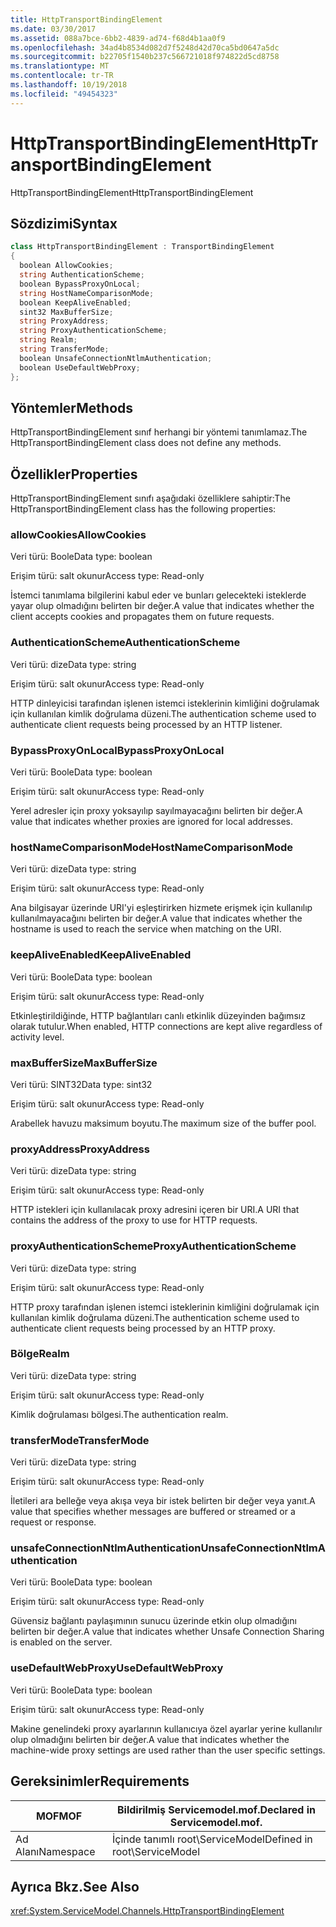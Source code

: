 ```yaml
---
title: HttpTransportBindingElement
ms.date: 03/30/2017
ms.assetid: 088a7bce-6bb2-4839-ad74-f68d4b1aa0f9
ms.openlocfilehash: 34ad4b8534d082d7f5248d42d70ca5bd0647a5dc
ms.sourcegitcommit: b22705f1540b237c566721018f974822d5cd8758
ms.translationtype: MT
ms.contentlocale: tr-TR
ms.lasthandoff: 10/19/2018
ms.locfileid: "49454323"
---
```

# <a name="httptransportbindingelement"></a><span data-ttu-id="9ed1a-102">HttpTransportBindingElement</span><span class="sxs-lookup"><span data-stu-id="9ed1a-102">HttpTransportBindingElement</span></span>
<span data-ttu-id="9ed1a-103">HttpTransportBindingElement</span><span class="sxs-lookup"><span data-stu-id="9ed1a-103">HttpTransportBindingElement</span></span>  
  
## <a name="syntax"></a><span data-ttu-id="9ed1a-104">Sözdizimi</span><span class="sxs-lookup"><span data-stu-id="9ed1a-104">Syntax</span></span>  
  
```csharp
class HttpTransportBindingElement : TransportBindingElement  
{  
  boolean AllowCookies;  
  string AuthenticationScheme;  
  boolean BypassProxyOnLocal;  
  string HostNameComparisonMode;  
  boolean KeepAliveEnabled;  
  sint32 MaxBufferSize;  
  string ProxyAddress;  
  string ProxyAuthenticationScheme;  
  string Realm;  
  string TransferMode;  
  boolean UnsafeConnectionNtlmAuthentication;  
  boolean UseDefaultWebProxy;  
};  
```  
  
## <a name="methods"></a><span data-ttu-id="9ed1a-105">Yöntemler</span><span class="sxs-lookup"><span data-stu-id="9ed1a-105">Methods</span></span>  
 <span data-ttu-id="9ed1a-106">HttpTransportBindingElement sınıf herhangi bir yöntemi tanımlamaz.</span><span class="sxs-lookup"><span data-stu-id="9ed1a-106">The HttpTransportBindingElement class does not define any methods.</span></span>  
  
## <a name="properties"></a><span data-ttu-id="9ed1a-107">Özellikler</span><span class="sxs-lookup"><span data-stu-id="9ed1a-107">Properties</span></span>  
 <span data-ttu-id="9ed1a-108">HttpTransportBindingElement sınıfı aşağıdaki özelliklere sahiptir:</span><span class="sxs-lookup"><span data-stu-id="9ed1a-108">The HttpTransportBindingElement class has the following properties:</span></span>  
  
### <a name="allowcookies"></a><span data-ttu-id="9ed1a-109">allowCookies</span><span class="sxs-lookup"><span data-stu-id="9ed1a-109">AllowCookies</span></span>  
 <span data-ttu-id="9ed1a-110">Veri türü: Boole</span><span class="sxs-lookup"><span data-stu-id="9ed1a-110">Data type: boolean</span></span>  
  
 <span data-ttu-id="9ed1a-111">Erişim türü: salt okunur</span><span class="sxs-lookup"><span data-stu-id="9ed1a-111">Access type: Read-only</span></span>  
  
 <span data-ttu-id="9ed1a-112">İstemci tanımlama bilgilerini kabul eder ve bunları gelecekteki isteklerde yayar olup olmadığını belirten bir değer.</span><span class="sxs-lookup"><span data-stu-id="9ed1a-112">A value that indicates whether the client accepts cookies and propagates them on future requests.</span></span>  
  
### <a name="authenticationscheme"></a><span data-ttu-id="9ed1a-113">AuthenticationScheme</span><span class="sxs-lookup"><span data-stu-id="9ed1a-113">AuthenticationScheme</span></span>  
 <span data-ttu-id="9ed1a-114">Veri türü: dize</span><span class="sxs-lookup"><span data-stu-id="9ed1a-114">Data type: string</span></span>  
  
 <span data-ttu-id="9ed1a-115">Erişim türü: salt okunur</span><span class="sxs-lookup"><span data-stu-id="9ed1a-115">Access type: Read-only</span></span>  
  
 <span data-ttu-id="9ed1a-116">HTTP dinleyicisi tarafından işlenen istemci isteklerinin kimliğini doğrulamak için kullanılan kimlik doğrulama düzeni.</span><span class="sxs-lookup"><span data-stu-id="9ed1a-116">The authentication scheme used to authenticate client requests being processed by an HTTP listener.</span></span>  
  
### <a name="bypassproxyonlocal"></a><span data-ttu-id="9ed1a-117">BypassProxyOnLocal</span><span class="sxs-lookup"><span data-stu-id="9ed1a-117">BypassProxyOnLocal</span></span>  
 <span data-ttu-id="9ed1a-118">Veri türü: Boole</span><span class="sxs-lookup"><span data-stu-id="9ed1a-118">Data type: boolean</span></span>  
  
 <span data-ttu-id="9ed1a-119">Erişim türü: salt okunur</span><span class="sxs-lookup"><span data-stu-id="9ed1a-119">Access type: Read-only</span></span>  
  
 <span data-ttu-id="9ed1a-120">Yerel adresler için proxy yoksayılıp sayılmayacağını belirten bir değer.</span><span class="sxs-lookup"><span data-stu-id="9ed1a-120">A value that indicates whether proxies are ignored for local addresses.</span></span>  
  
### <a name="hostnamecomparisonmode"></a><span data-ttu-id="9ed1a-121">hostNameComparisonMode</span><span class="sxs-lookup"><span data-stu-id="9ed1a-121">HostNameComparisonMode</span></span>  
 <span data-ttu-id="9ed1a-122">Veri türü: dize</span><span class="sxs-lookup"><span data-stu-id="9ed1a-122">Data type: string</span></span>  
  
 <span data-ttu-id="9ed1a-123">Erişim türü: salt okunur</span><span class="sxs-lookup"><span data-stu-id="9ed1a-123">Access type: Read-only</span></span>  
  
 <span data-ttu-id="9ed1a-124">Ana bilgisayar üzerinde URI'yi eşleştirirken hizmete erişmek için kullanılıp kullanılmayacağını belirten bir değer.</span><span class="sxs-lookup"><span data-stu-id="9ed1a-124">A value that indicates whether the hostname is used to reach the service when matching on the URI.</span></span>  
  
### <a name="keepaliveenabled"></a><span data-ttu-id="9ed1a-125">keepAliveEnabled</span><span class="sxs-lookup"><span data-stu-id="9ed1a-125">KeepAliveEnabled</span></span>  
 <span data-ttu-id="9ed1a-126">Veri türü: Boole</span><span class="sxs-lookup"><span data-stu-id="9ed1a-126">Data type: boolean</span></span>  
  
 <span data-ttu-id="9ed1a-127">Erişim türü: salt okunur</span><span class="sxs-lookup"><span data-stu-id="9ed1a-127">Access type: Read-only</span></span>  
  
 <span data-ttu-id="9ed1a-128">Etkinleştirildiğinde, HTTP bağlantıları canlı etkinlik düzeyinden bağımsız olarak tutulur.</span><span class="sxs-lookup"><span data-stu-id="9ed1a-128">When enabled, HTTP connections are kept alive regardless of activity level.</span></span>  
  
### <a name="maxbuffersize"></a><span data-ttu-id="9ed1a-129">maxBufferSize</span><span class="sxs-lookup"><span data-stu-id="9ed1a-129">MaxBufferSize</span></span>  
 <span data-ttu-id="9ed1a-130">Veri türü: SINT32</span><span class="sxs-lookup"><span data-stu-id="9ed1a-130">Data type: sint32</span></span>  
  
 <span data-ttu-id="9ed1a-131">Erişim türü: salt okunur</span><span class="sxs-lookup"><span data-stu-id="9ed1a-131">Access type: Read-only</span></span>  
  
 <span data-ttu-id="9ed1a-132">Arabellek havuzu maksimum boyutu.</span><span class="sxs-lookup"><span data-stu-id="9ed1a-132">The maximum size of the buffer pool.</span></span>  
  
### <a name="proxyaddress"></a><span data-ttu-id="9ed1a-133">proxyAddress</span><span class="sxs-lookup"><span data-stu-id="9ed1a-133">ProxyAddress</span></span>  
 <span data-ttu-id="9ed1a-134">Veri türü: dize</span><span class="sxs-lookup"><span data-stu-id="9ed1a-134">Data type: string</span></span>  
  
 <span data-ttu-id="9ed1a-135">Erişim türü: salt okunur</span><span class="sxs-lookup"><span data-stu-id="9ed1a-135">Access type: Read-only</span></span>  
  
 <span data-ttu-id="9ed1a-136">HTTP istekleri için kullanılacak proxy adresini içeren bir URI.</span><span class="sxs-lookup"><span data-stu-id="9ed1a-136">A URI that contains the address of the proxy to use for HTTP requests.</span></span>  
  
### <a name="proxyauthenticationscheme"></a><span data-ttu-id="9ed1a-137">proxyAuthenticationScheme</span><span class="sxs-lookup"><span data-stu-id="9ed1a-137">ProxyAuthenticationScheme</span></span>  
 <span data-ttu-id="9ed1a-138">Veri türü: dize</span><span class="sxs-lookup"><span data-stu-id="9ed1a-138">Data type: string</span></span>  
  
 <span data-ttu-id="9ed1a-139">Erişim türü: salt okunur</span><span class="sxs-lookup"><span data-stu-id="9ed1a-139">Access type: Read-only</span></span>  
  
 <span data-ttu-id="9ed1a-140">HTTP proxy tarafından işlenen istemci isteklerinin kimliğini doğrulamak için kullanılan kimlik doğrulama düzeni.</span><span class="sxs-lookup"><span data-stu-id="9ed1a-140">The authentication scheme used to authenticate client requests being processed by an HTTP proxy.</span></span>  
  
### <a name="realm"></a><span data-ttu-id="9ed1a-141">Bölge</span><span class="sxs-lookup"><span data-stu-id="9ed1a-141">Realm</span></span>  
 <span data-ttu-id="9ed1a-142">Veri türü: dize</span><span class="sxs-lookup"><span data-stu-id="9ed1a-142">Data type: string</span></span>  
  
 <span data-ttu-id="9ed1a-143">Erişim türü: salt okunur</span><span class="sxs-lookup"><span data-stu-id="9ed1a-143">Access type: Read-only</span></span>  
  
 <span data-ttu-id="9ed1a-144">Kimlik doğrulaması bölgesi.</span><span class="sxs-lookup"><span data-stu-id="9ed1a-144">The authentication realm.</span></span>  
  
### <a name="transfermode"></a><span data-ttu-id="9ed1a-145">transferMode</span><span class="sxs-lookup"><span data-stu-id="9ed1a-145">TransferMode</span></span>  
 <span data-ttu-id="9ed1a-146">Veri türü: dize</span><span class="sxs-lookup"><span data-stu-id="9ed1a-146">Data type: string</span></span>  
  
 <span data-ttu-id="9ed1a-147">Erişim türü: salt okunur</span><span class="sxs-lookup"><span data-stu-id="9ed1a-147">Access type: Read-only</span></span>  
  
 <span data-ttu-id="9ed1a-148">İletileri ara belleğe veya akışa veya bir istek belirten bir değer veya yanıt.</span><span class="sxs-lookup"><span data-stu-id="9ed1a-148">A value that specifies whether messages are buffered or streamed or a request or response.</span></span>  
  
### <a name="unsafeconnectionntlmauthentication"></a><span data-ttu-id="9ed1a-149">unsafeConnectionNtlmAuthentication</span><span class="sxs-lookup"><span data-stu-id="9ed1a-149">UnsafeConnectionNtlmAuthentication</span></span>  
 <span data-ttu-id="9ed1a-150">Veri türü: Boole</span><span class="sxs-lookup"><span data-stu-id="9ed1a-150">Data type: boolean</span></span>  
  
 <span data-ttu-id="9ed1a-151">Erişim türü: salt okunur</span><span class="sxs-lookup"><span data-stu-id="9ed1a-151">Access type: Read-only</span></span>  
  
 <span data-ttu-id="9ed1a-152">Güvensiz bağlantı paylaşımının sunucu üzerinde etkin olup olmadığını belirten bir değer.</span><span class="sxs-lookup"><span data-stu-id="9ed1a-152">A value that indicates whether Unsafe Connection Sharing is enabled on the server.</span></span>  
  
### <a name="usedefaultwebproxy"></a><span data-ttu-id="9ed1a-153">useDefaultWebProxy</span><span class="sxs-lookup"><span data-stu-id="9ed1a-153">UseDefaultWebProxy</span></span>  
 <span data-ttu-id="9ed1a-154">Veri türü: Boole</span><span class="sxs-lookup"><span data-stu-id="9ed1a-154">Data type: boolean</span></span>  
  
 <span data-ttu-id="9ed1a-155">Erişim türü: salt okunur</span><span class="sxs-lookup"><span data-stu-id="9ed1a-155">Access type: Read-only</span></span>  
  
 <span data-ttu-id="9ed1a-156">Makine genelindeki proxy ayarlarının kullanıcıya özel ayarlar yerine kullanılır olup olmadığını belirten bir değer.</span><span class="sxs-lookup"><span data-stu-id="9ed1a-156">A value that indicates whether the machine-wide proxy settings are used rather than the user specific settings.</span></span>  
  
## <a name="requirements"></a><span data-ttu-id="9ed1a-157">Gereksinimler</span><span class="sxs-lookup"><span data-stu-id="9ed1a-157">Requirements</span></span>  
  
|<span data-ttu-id="9ed1a-158">MOF</span><span class="sxs-lookup"><span data-stu-id="9ed1a-158">MOF</span></span>|<span data-ttu-id="9ed1a-159">Bildirilmiş Servicemodel.mof.</span><span class="sxs-lookup"><span data-stu-id="9ed1a-159">Declared in Servicemodel.mof.</span></span>|  
|---------|-----------------------------------|  
|<span data-ttu-id="9ed1a-160">Ad Alanı</span><span class="sxs-lookup"><span data-stu-id="9ed1a-160">Namespace</span></span>|<span data-ttu-id="9ed1a-161">İçinde tanımlı root\ServiceModel</span><span class="sxs-lookup"><span data-stu-id="9ed1a-161">Defined in root\ServiceModel</span></span>|  
  
## <a name="see-also"></a><span data-ttu-id="9ed1a-162">Ayrıca Bkz.</span><span class="sxs-lookup"><span data-stu-id="9ed1a-162">See Also</span></span>  
 <xref:System.ServiceModel.Channels.HttpTransportBindingElement>
